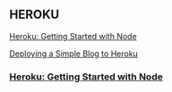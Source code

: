 ## HEROKU
[Heroku: Getting Started with Node](https://devcenter.heroku.com/articles/getting-started-with-nodejs#introduction)

[Deploying a Simple Blog to Heroku](https://howtonode.org/deploy-blog-to-heroku)

### [Heroku: Getting Started with Node](https://devcenter.heroku.com/articles/getting-started-with-nodejs#introduction)

